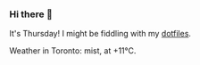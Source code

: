 ### Hi there :wave:

It's Thursday! I might be fiddling with my [dotfiles](https://github.com/bewuethr/dotfiles).

Weather in Toronto: mist, at +11°C.
